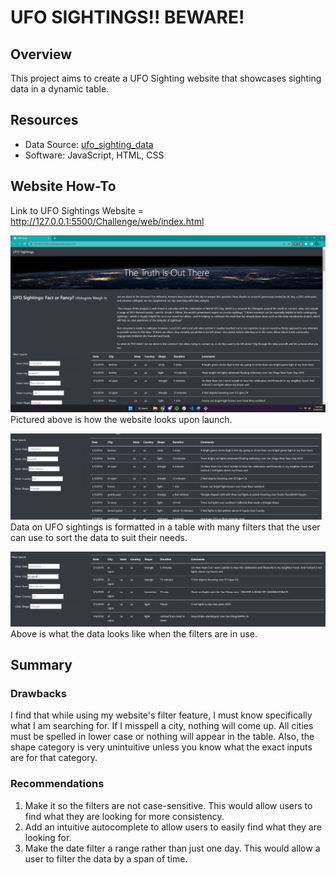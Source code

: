 # UFO SIGHTINGS!! BEWARE!

## Overview
This project aims to create a UFO Sighting website that showcases sighting data in a dynamic table.

## Resources
- Data Source: [ufo_sighting_data](Challenge/web/static/js/data.js)
- Software: JavaScript, HTML, CSS

## Website How-To

Link to UFO Sightings Website = http://127.0.0.1:5500/Challenge/web/index.html

![UFO_sighting_webpage](Challenge/readme_images/Ufo_webpage.png)
Pictured above is how the website looks upon launch.

![Filters](Challenge/readme_images/UFO_filters.png)
Data on UFO sightings is formatted in a table with many filters that the user can use to sort the data to suit their needs.

![filters_in_use](Challenge/readme_images/data_filtered.png)
Above is what the data looks like when the filters are in use.

## Summary

### Drawbacks 
I find that while using my website's filter feature, I must know specifically what I am searching for. If I misspell a city, nothing will come up. All cities must be spelled in lower case or nothing will appear in the table. Also, the shape category is very unintuitive unless you know what the exact inputs are for that category.

### Recommendations

1. Make it so the filters are not case-sensitive. This would allow users to find what they are looking for more consistency. 
2. Add an intuitive autocomplete to allow users to easily find what they are looking for.
3. Make the date filter a range rather than just one day. This would allow a user to filter the data by a span of time.


